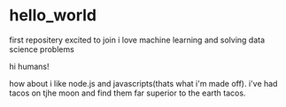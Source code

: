 # hello_world
first repositery
excited to join 
i love machine learning and solving data science problems

hi humans!

how about i like node.js and javascripts(thats what i'm made off).
i've had tacos on tjhe moon and find them far superior to the earth tacos.

